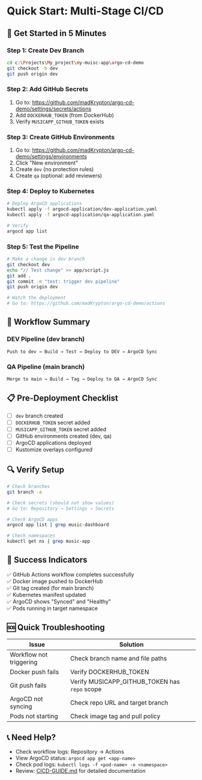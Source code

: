 # Quick Start: Multi-Stage CI/CD

## 🚀 Get Started in 5 Minutes

### Step 1: Create Dev Branch
```bash
cd c:\Projects\My_project\my-muisc-app\argo-cd-demo
git checkout -b dev
git push origin dev
```

### Step 2: Add GitHub Secrets
1. Go to: https://github.com/madKrypton/argo-cd-demo/settings/secrets/actions
2. Add `DOCKERHUB_TOKEN` (from DockerHub)
3. Verify `MUSICAPP_GITHUB_TOKEN` exists

### Step 3: Create GitHub Environments
1. Go to: https://github.com/madKrypton/argo-cd-demo/settings/environments
2. Click "New environment"
3. Create `dev` (no protection rules)
4. Create `qa` (optional: add reviewers)

### Step 4: Deploy to Kubernetes
```bash
# Deploy ArgoCD applications
kubectl apply -f argocd-application/dev-application.yaml
kubectl apply -f argocd-application/qa-application.yaml

# Verify
argocd app list
```

### Step 5: Test the Pipeline
```bash
# Make a change in dev branch
git checkout dev
echo "// Test change" >> app/script.js
git add .
git commit -m "test: trigger dev pipeline"
git push origin dev

# Watch the deployment
# Go to: https://github.com/madKrypton/argo-cd-demo/actions
```

## 🎯 Workflow Summary

### DEV Pipeline (dev branch)
```
Push to dev → Build → Test → Deploy to DEV → ArgoCD Sync
```

### QA Pipeline (main branch)
```
Merge to main → Build → Tag → Deploy to QA → ArgoCD Sync
```

## 📋 Pre-Deployment Checklist

- [ ] `dev` branch created
- [ ] `DOCKERHUB_TOKEN` secret added
- [ ] `MUSICAPP_GITHUB_TOKEN` secret added
- [ ] GitHub environments created (dev, qa)
- [ ] ArgoCD applications deployed
- [ ] Kustomize overlays configured

## 🔍 Verify Setup

```bash
# Check branches
git branch -a

# Check secrets (should not show values)
# Go to: Repository → Settings → Secrets

# Check ArgoCD apps
argocd app list | grep music-dashboard

# Check namespaces
kubectl get ns | grep music-app
```

## 🎉 Success Indicators

✅ GitHub Actions workflow completes successfully  
✅ Docker image pushed to DockerHub  
✅ Git tag created (for main branch)  
✅ Kubernetes manifest updated  
✅ ArgoCD shows "Synced" and "Healthy"  
✅ Pods running in target namespace  

## 🆘 Quick Troubleshooting

| Issue | Solution |
|-------|----------|
| Workflow not triggering | Check branch name and file paths |
| Docker push fails | Verify DOCKERHUB_TOKEN |
| Git push fails | Verify MUSICAPP_GITHUB_TOKEN has `repo` scope |
| ArgoCD not syncing | Check repo URL and target branch |
| Pods not starting | Check image tag and pull policy |

## 📞 Need Help?

- Check workflow logs: Repository → Actions
- View ArgoCD status: `argocd app get <app-name>`
- Check pod logs: `kubectl logs -f <pod-name> -n <namespace>`
- Review: [CICD-GUIDE.md](./CICD-GUIDE.md) for detailed documentation
